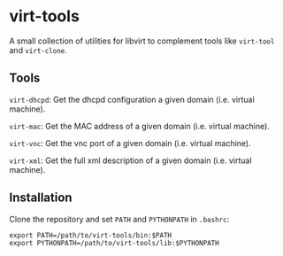 virt-tools
==========

A small collection of utilities for libvirt to complement tools like `virt-tool` and `virt-clone`.

Tools
-----

`virt-dhcpd`: Get the dhcpd configuration a given domain (i.e. virtual machine).

`virt-mac`: Get the MAC address of a given domain (i.e. virtual machine).

`virt-vnc`: Get the vnc port of a given domain (i.e. virtual machine).

`virt-xml`: Get the full xml description of a given domain (i.e. virtual machine).

Installation
------------

Clone the repository and set `PATH` and `PYTHONPATH` in `.bashrc`:
```
export PATH=/path/to/virt-tools/bin:$PATH
export PYTHONPATH=/path/to/virt-tools/lib:$PYTHONPATH
```
